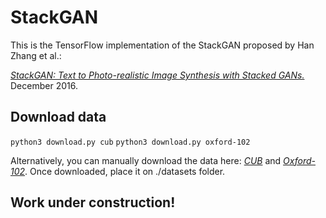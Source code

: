 StackGAN
===========================================

This is the TensorFlow implementation of the StackGAN proposed by Han Zhang et al.:

[*StackGAN: Text to Photo-realistic Image Synthesis with Stacked GANs.*][1] December 2016.

## Download data

`python3 download.py cub`
`python3 download.py oxford-102`

Alternatively, you can manually download the data here: [*CUB*][2] and [*Oxford-102*][3]. Once downloaded, place it on ./datasets folder.

## Work under construction!


[1]: https://arxiv.org/abs/1612.03242
[2]: https://drive.google.com/file/d/0B-y41dOfPRwROVBWUjlpM1BhbzQ/view?usp=sharing
[3]: https://drive.google.com/file/d/0B-y41dOfPRwRUzVxU3pMTEtaT1U/view?usp=sharing
